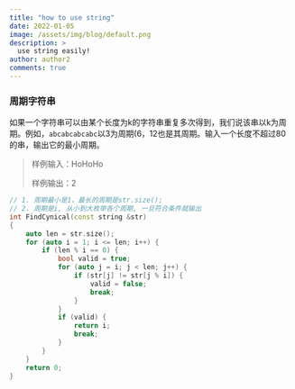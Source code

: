 ```yaml
---
title: "how to use string"
date: 2022-01-05
image: /assets/img/blog/default.png
description: >
  use string easily!
author: author2
comments: true
---
```


### 周期字符串

如果一个字符串可以由某个长度为k的字符串重复多次得到，我们说该串以k为周期。例如，`abcabcabcabc`以3为周期(6，12也是其周期。输入一个长度不超过80的串，输出它的最小周期。

> 样例输入：HoHoHo
>
> 样例输出：2

```c++
// 1. 周期最小是1，最长的周期是str.size();
// 2. 周期是i, 从小到大枚举各个周期, 一旦符合条件就输出
int FindCynical(const string &str)
{
    auto len = str.size();
    for (auto i = 1; i <= len; i++) {
        if (len % i == 0) {
            bool valid = true;
            for (auto j = i; j < len; j++) {
                if (str[j] != str[j % i]) {
                    valid = false;
                    break;
                }
            }
            if (valid) {
                return i;
                break;
            }
        }
    }
    return 0;
}
```


